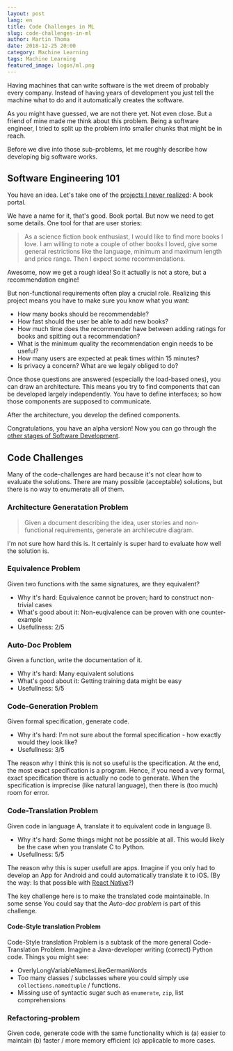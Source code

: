 ```yaml
---
layout: post
lang: en
title: Code Challenges in ML
slug: code-challenges-in-ml
author: Martin Thoma
date: 2018-12-25 20:00
category: Machine Learning
tags: Machine Learning
featured_image: logos/ml.png
---
```

Having machines that can write software is the wet dreem of probably every
company. Instead of having years of development you just tell the machine what
to do and it automatically creates the software.

As you might have guessed, we are not there yet. Not even close. But a friend
of mine made me think about this problem. Being a software engineer, I tried to
split up the problem into smaller chunks that might be in reach.

Before we dive into those sub-problems, let me roughly describe how developing
big software works.


## Software Engineering 101

You have an idea. Let's take one of the [projects I never realized](https://martin-thoma.com/projects-i-never-realized/): A book portal.

We have a name for it, that's good. Book portal. But now we need to get some
details. One tool for that are user stories:

> As a science fiction book enthusiast, I would like to find more books I love.
> I am willing to note a couple of other books I loved, give some general
> restrictions like the language, minimum and maximum length and price range.
> Then I expect some recommendations.

Awesome, now we get a rough idea! So it actually is not a store, but a
recommendation engine!

But non-functional requirements often play a crucial role. Realizing this
project means you have to make sure you know what you want:

* How many books should be recommendable?
* How fast should the user be able to add new books?
* How much time does the recommender have between adding ratings for books and
  spitting out a recommendation?
* What is the minimum quality the recommendation engin needs to be useful?
* How many users are expected at peak times within 15 minutes?
* Is privacy a concern? What are we legaly obliged to do?

Once those questions are answered (especially the load-based ones), you can
draw an architecture. This means you try to find components that can be
developed largely independently. You have to define interfaces; so how those
components are supposed to communicate.

After the architecture, you develop the defined components.

Congratulations, you have an alpha version! Now you can go through the [other stages of Software Development](https://martin-thoma.com/software-development-stages/).


## Code Challenges

Many of the code-challenges are hard because it's not clear how to evaluate the
solutions. There are many possible (acceptable) solutions, but there is no way
to enumerate all of them.


### Architecture Generatation Problem

> Given a document describing the idea, user stories and non-functional
> requirements, generate an architecutre diagram.

I'm not sure how hard this is. It certainly is super hard to evaluate how well
the solution is.


### Equivalence Problem

Given two functions with the same signatures, are they equivalent?

* Why it's hard: Equivalence cannot be proven; hard to construct non-trivial cases
* What's good about it: Non-euqivalence can be proven with one counter-example
* Usefullness: 2/5


### Auto-Doc Problem

Given a function, write the documentation of it.

* Why it's hard: Many equivalent solutions
* What's good about it: Getting training data might be easy
* Usefullness: 5/5


### Code-Generation Problem

Given formal specification, generate code.

* Why it's hard: I'm not sure about the formal specification - how exactly would they look like?
* Usefullness: 3/5

The reason why I think this is not so useful is the specification. At the end,
the most exact specification is a program. Hence, if you need a very formal,
exact specification there is actually no code to generate. When the
specification is imprecise (like natural language), then there is (too much)
room for error.


### Code-Translation Problem

Given code in language A, translate it to equivalent code in language B.

* Why it's hard: Some things might not be possible at all. This would likely be
  the case when you translate C to Python.
* Usefullness: 5/5

The reason why this is super usefull are apps. Imagine if you only had to develop
an App for Android and could automatically translate it to iOS. (By the way: Is that possible with <a href="https://en.wikipedia.org/wiki/React_(JavaScript_library)#React_Native">React Native</a>?)

The key challenge here is to make the translated code maintainable. In some
sense You could say that the *Auto-doc problem* is part of this challenge.

#### Code-Style translation Problem

Code-Style translation Problem is a subtask of the more general
Code-Translation Problem. Imagine a Java-developer writing (correct) Python code.
Things you might see:

* OverlyLongVariableNamesLikeGermanWords
* Too many classes / subclasses where you could simply use `collections.namedtuple` / functions.
* Missing use of syntactic sugar such as `enumerate`, `zip`, list comprehensions

### Refactoring-problem

Given code, generate code with the same functionality which is (a) easier to
maintain (b) faster / more memory efficient (c) applicable to more cases.
